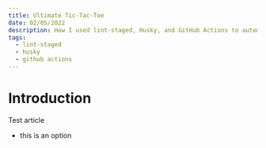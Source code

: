 ```yaml
---
title: Ultimate Tic-Tac-Toe
date: 02/05/2022
description: How I used lint-staged, Husky, and GitHub Actions to automate my testing workflow.
tags:
  - lint-staged
  - husky
  - github actions
---
```


# Introduction

Test article

- this is an option
